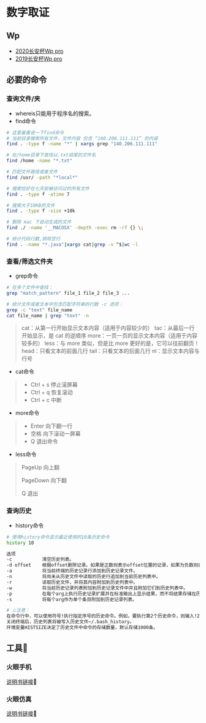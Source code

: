 #  数字取证

##  Wp

- [2020长安杯Wp pro](https://github.com/hengyi666/Digital-forensics/blob/main/2020%E9%95%BF%E5%AE%89%E6%9D%AFWp.md)
- [2019长安杯Wp pro](https://github.com/hengyi666/Digital-forensics/blob/main/2019%E9%95%BF%E5%AE%89%E6%9D%AFWp.md)

##  必要的命令

###  查询文件/夹

- whereis只能用于程序名的搜索。
- find命令

```bash
# 这里着重说一下find命令
# 当前目录搜索所有文件，文件内容 包含 “140.206.111.111” 的内容
find . -type f -name "*" | xargs grep "140.206.111.111"

# 在/home目录下查找以.txt结尾的文件名
find /home -name "*.txt"

# 匹配文件路径或者文件
find /usr/ -path "*local*"

# 搜索恰好在七天前被访问过的所有文件
find . -type f -atime 7

# 搜索大于10KB的文件
find . -type f -size +10k

# 删除 mac 下自动生成的文件
find ./ -name '__MACOSX' -depth -exec rm -rf {} \;

# 统计代码行数,排除空行
find . -name "*.java"|xargs cat|grep -v ^$|wc -l
```

###  查看/筛选文件夹

- grep命令

```bash
# 在多个文件中查找：
grep "match_pattern" file_1 file_2 file_3 ...

# 统计文件或者文本中包含匹配字符串的行数 -c 选项：
grep -c "text" file_name
cat file_name | grep "text" -n
```

> cat：从第一行开始显示文本内容（适用于内容较少的）
> tac：从最后一行开始显示，是 cat 的逆顺序
> more：一页一页的显示文本内容（适用于内容较多的）
> less：与 more 类似，但是比 more 更好的是，它可以往前翻页！
> head：只看文本的前面几行
> tail：只看文本的后面几行
> nl：显示文本内容与行号

- cat命令

> - Ctrl + s 停止滚屏幕
> - Ctrl + q 恢复滚动
> - Ctrl + c 中断

- more命令

> - Enter 向下翻一行
> - 空格 向下滚动一屏幕
> - Q 退出命令

- less命令

> PageUp 向上翻
>
> PageDown 向下翻
>
> Q 退出

###  查询历史

- history命令

```bash
# 使用history命令显示最近使用的10条历史命令
history 10

选项
-c           清空历史列表。
-d offset    根据offset删除记录。如果是正数则表示offset位置的记录，如果为负数则表示从结尾向前offset位置的记录。
-a           将当前终端的历史记录行添加到历史记录文件。
-n           将尚未从历史文件中读取的历史行追加到当前历史列表中。
-r           读取历史文件，并将其内容附加到历史列表中。
-w           将当前历史记录列表附加到历史记录文件中并且附加它们到历史列表中。
-p           在每个arg上执行历史记录扩展并在标准输出上显示结果，而不将结果存储在历史记录列表中。
-s           将每个arg作为单个条目附加到历史记录列表。

# ⚠️注意：
在命令行中，可以使用符号!执行指定序号的历史命令。例如，要执行第2个历史命令，则输入!2。
关闭终端后，历史列表将被写入历史文件~/.bash_history。
环境变量HISTSIZE决定了历史文件中命令的存储数量，默认存储1000条。
```

##  工具🔧

###  火眼手机

[说明书链接](https://github.com/hengyi666/Digital-forensics/blob/main/%E7%81%AB%E7%9C%BC%E6%89%8B%E6%9C%BA%E5%8F%96%E8%AF%81%E8%AF%B4%E6%98%8E%E4%B9%A6.pdf)🔗

###  火眼仿真

[说明书链接](https://github.com/hengyi666/Digital-forensics/blob/main/%E7%81%AB%E7%9C%BC%E4%BB%BF%E7%9C%9F%E4%BD%BF%E7%94%A8%E8%AF%B4%E6%98%8E%E4%B9%A6.pdf)🔗







